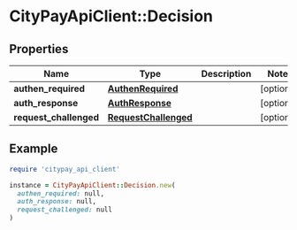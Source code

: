 # CityPayApiClient::Decision

## Properties

| Name | Type | Description | Notes |
| ---- | ---- | ----------- | ----- |
| **authen_required** | [**AuthenRequired**](AuthenRequired.md) |  | [optional] |
| **auth_response** | [**AuthResponse**](AuthResponse.md) |  | [optional] |
| **request_challenged** | [**RequestChallenged**](RequestChallenged.md) |  | [optional] |

## Example

```ruby
require 'citypay_api_client'

instance = CityPayApiClient::Decision.new(
  authen_required: null,
  auth_response: null,
  request_challenged: null
)
```

